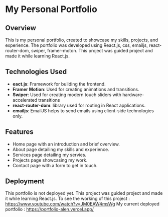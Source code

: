 
# My Personal Portfolio

## Overview

﻿This is my personal portfolio, created to showcase my skills, projects, and experience. The portfolio was developed using React.js, css, emailjs, react-router-dom, swiper, framer-moton. This project was guided project and made it while learning React.js.

## Technologies Used

- **eact.js**: Framework for building the frontend.
- **Framer Motion**: Used for creating animations and transitions.
- **Swiper**: Used for creating modern touch sliders with hardware-accelerated transitions
- **react-router-dom**:  library used for routing in React applications.
- **emailjs**: EmailJS helps to send emails using client-side technologies only.

## Features

- Home page with an introduction and brief overview.
- About page detailing my skills and experience.
- Services page detailing my servies.
- Projects page showcasing my work.
- Contact page with a form to get in touch.

## Deployment

This portfolio is not deployed yet. This project was guided project and made it while learning React.js.
To see the working of this project : https://www.youtube.com/watch?v=JM0EAW4msWg
My current deployed portfolio : https://portfolio-alen.vercel.app/
 
